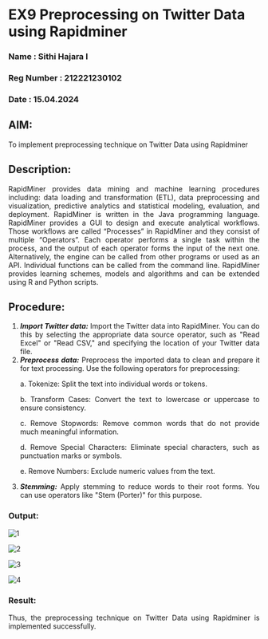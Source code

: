 # EX9 Preprocessing on Twitter Data using Rapidminer
### Name       : Sithi Hajara I
### Reg Number : 212221230102
### Date       : 15.04.2024 
## AIM: 
To implement preprocessing technique on Twitter Data using Rapidminer
## Description: 
<div align = "justify">
RapidMiner provides data mining and machine learning procedures including: data loading and transformation (ETL), data preprocessing and visualization, 
predictive analytics and statistical modeling, evaluation, and deployment. RapidMiner is written in the Java programming language. 
RapidMiner provides a GUI to design and execute analytical workflows. Those workflows are called “Processes” in RapidMiner and they consist of multiple “Operators”. 
Each operator performs a single task within the process, and the output of each operator forms the input of the next one. Alternatively, the engine can be called from 
other programs or used as an API. Individual functions can be called from the command line. 
RapidMiner provides learning schemes, models and algorithms and can be extended using R and Python scripts.

## Procedure:
1) ***Import Twitter data:*** Import the Twitter data into RapidMiner. You can do this by selecting the appropriate
data source operator, such as "Read Excel" or "Read CSV," and specifying the location of your Twitter data
file.
2) ***Preprocess data:*** Preprocess the imported data to clean and prepare it for text processing. Use the following
operators for preprocessing:
    <p>a. Tokenize: Split the text into individual words or tokens.
    <p>b. Transform Cases: Convert the text to lowercase or uppercase to ensure consistency.
    <p>c. Remove Stopwords: Remove common words that do not provide much meaningful information.
    <p>d. Remove Special Characters: Eliminate special characters, such as punctuation marks or symbols.
    <p>e. Remove Numbers: Exclude numeric values from the text.
3) ***Stemming:*** Apply stemming to reduce words to their root forms. You can use operators like "Stem (Porter)"
for this purpose.

### Output:
![1](https://github.com/sithihajara/WDM_EXP9/assets/94219582/053889c4-3dd7-4cfd-8719-895e2735983f)

![2](https://github.com/sithihajara/WDM_EXP9/assets/94219582/face3d49-b342-4c05-8c8c-ef1ff987485f)

![3](https://github.com/sithihajara/WDM_EXP9/assets/94219582/ef93ddef-6bb4-4779-8cf9-0091dfc96885)

![4](https://github.com/sithihajara/WDM_EXP9/assets/94219582/3725b720-20ee-4e32-855a-e33483c225be)

### Result:
Thus, the preprocessing technique on Twitter Data using Rapidminer is implemented successfully.
